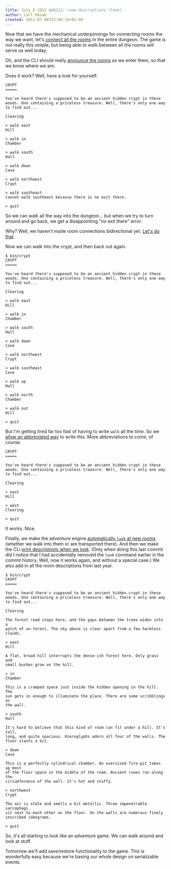 ```yaml
---
title: July 6 2012 &#8212; room descriptions (look)
author: Carl Mäsak
created: 2012-07-06T23:09:14+02:00
---
```

Now that we have the mechanical underpinnings for connecting rooms the way we
want, let's [connect all the
rooms](https://github.com/masak/crypt/commit/262cd871708df58ea91b3c81b828fb050e59a255)
in the entire dungeon. The game is not really this simple, but being able to
walk between all the rooms will serve us well today.

Oh, and the CLI should really [announce the
rooms](https://github.com/masak/crypt/commit/e478ae2393329b113606eea037562ddce66e15fd)
as we enter them, so that we know where we are.

Does it work? Well, have a look for yourself:

    CRYPT
    =====

    You've heard there's supposed to be an ancient hidden crypt in these
    woods. One containing a priceless treasure. Well, there's only one way
    to find out...

    Clearing

    > walk east
    Hill

    > walk in
    Chamber

    > walk south
    Hall

    > walk down
    Cave

    > walk northwest
    Crypt

    > walk southeast
    Cannot walk southeast because there is no exit there.

    > quit

So we can walk all the way into the dungeon... but when we try to turn around
and go back, we get a disappointing "no exit there" error.

Why? Well, we haven't made room connections bidirectional yet. [Let's do
that](https://github.com/masak/crypt/commit/9a7f528d5b92e1659cfa32c12f43a9b21581a6cf).

Now we can walk into the crypt, and then back out again.

    $ bin/crypt
    CRYPT
    =====

    You've heard there's supposed to be an ancient hidden crypt in these
    woods. One containing a priceless treasure. Well, there's only one way
    to find out...

    Clearing

    > walk east
    Hill

    > walk in
    Chamber

    > walk south
    Hall

    > walk down
    Cave

    > walk northwest
    Crypt

    > walk southeast
    Cave

    > walk up
    Hall

    > walk north
    Chamber

    > walk out
    Hill

    > quit

But I'm getting tired far too fast of having to write `walk` all the time. So
we [allow an abbreviated
way](https://github.com/masak/crypt/commit/a9c83c02de04f9604e4eb7a5dead4e5c5e148b7d)
to write this. More abbreviations to come, of course.

    CRYPT
    =====

    You've heard there's supposed to be an ancient hidden crypt in these
    woods. One containing a priceless treasure. Well, there's only one way
    to find out...

    Clearing

    > east
    Hill

    > west
    Clearing

    > quit

It works. Nice.

Finally, we make the adventure engine [automatically `look` at new
rooms](https://github.com/masak/crypt/commit/8896863e9baa0130977bad88c65106e58dd95cef)
(whether we walk into them or are transported there). And then we make the CLI
[print descriptions when we
look](https://github.com/masak/crypt/commit/1c7f6e2f38bba5261ecba4d3e6f9be50b1106088).
(Only when doing this last commit did I notice that I had accidentally removed
the `look` command earlier in the commit history. Well, now it works again, and
without a special case.) We also add in all the room descriptions from last year.

    $ bin/crypt
    CRYPT
    =====

    You've heard there's supposed to be an ancient hidden crypt in these
    woods. One containing a priceless treasure. Well, there's only one way
    to find out...

    Clearing

    The forest road stops here, and the gaps between the trees widen into a
    patch of un-forest. The sky above is clear apart from a few harmless clouds.

    > east
    Hill

    A flat, broad hill interrupts the dense-ish forest here. Only grass and
    small bushes grow on the hill.

    > in
    Chamber

    This is a cramped space just inside the hidden opening in the hill. The
    sun gets in enough to illuminate the place. There are some scribblings on
    the wall.

    > south
    Hall

    It's hard to believe that this kind of room can fit under a hill. It's tall,
    long, and quite spacious. Hieroglyphs adorn all four of the walls. The
    floor slants a bit.

    > down
    Cave

    This is a perfectly cylindrical chamber. An oversized fire-pit takes up most
    of the floor space in the middle of the room. Ancient runes run along the
    circumference of the wall. It's hot and stuffy.

    > northwest
    Crypt

    The air is stale and smells a bit metallic. Three impenetrable sarcophagi
    sit next to each other on the floor. On the walls are numerous finely
    inscribed ideograms.

    > quit

So, it's all starting to look like an adventure game. We can walk around and
look at stuff.

Tomorrow we'll add save/restore functionality to the game. This is wonderfully
easy because we're basing our whole design on serializable events.
